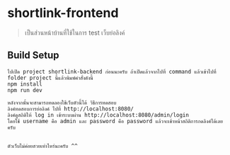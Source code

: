 # shortlink-frontend

> เป็นส่วนหน้าบ้านที่ใช้ในการ test เว็บย่อลิงค์

## Build Setup

``` เมื่อ clone หรือติดตั้งมาแล้วให้ทำตามดังนี้ 
ไปเปิด project shortlink-backend ก่อนนะครับ ถ้าเปิดแล้วจากไปที่ command แล้วเข้าไปที่ folder project นี้แล้วพิมพ์คำสั่งดังนี้
npm install
npm run dev

หลังจากนั้นจะสามารถทดลองใช้เว็บตัวนี้ได้ วิธีการทดสอบ
ลิงค์ทดสอบการย่อลิงค์ ไปที่ http://localhost:8080/
ลิงค์ดูสถิติให้ log in เข้าระบบผ่าน http://localhost:8080/admin/login
โดยใช้ username คือ admin และ password คือ password แล้วจะเข้าหน้าสถิติการกดลิงค์ได้เลยครับ


ตัวเว็บไม่ค่อยสวยเท่าไหร่นะครับ ^^
